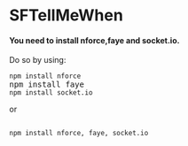 SFTellMeWhen
============

<h4>You need to install nforce,faye and socket.io.</h4>

Do so by using:<br>
<pre>
<code>npm install nforce</code>
<cod>npm install faye</code>
<code>npm install socket.io</code>
</pre>

or 

<pre>
<code>
npm install nforce, faye, socket.io
</code>
</pre>

